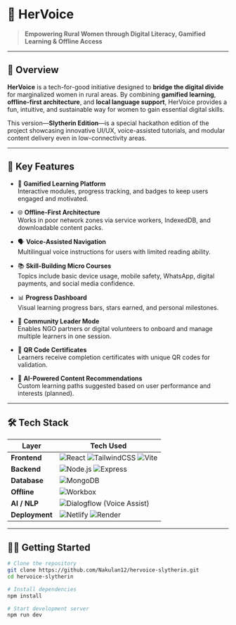 # 👑 HerVoice
> **Empowering Rural Women through Digital Literacy, Gamified Learning & Offline Access**

---

## 🌟 Overview

**HerVoice** is a tech-for-good initiative designed to **bridge the digital divide** for marginalized women in rural areas. By combining **gamified learning**, **offline-first architecture**, and **local language support**, HerVoice provides a fun, intuitive, and sustainable way for women to gain essential digital skills.

This version—**Slytherin Edition**—is a special hackathon edition of the project showcasing innovative UI/UX, voice-assisted tutorials, and modular content delivery even in low-connectivity areas.

---

## 🚀 Key Features

- 🧩 **Gamified Learning Platform**  
  Interactive modules, progress tracking, and badges to keep users engaged and motivated.

- 🌐 **Offline-First Architecture**  
  Works in poor network zones via service workers, IndexedDB, and downloadable content packs.

- 🗣️ **Voice-Assisted Navigation**  
  Multilingual voice instructions for users with limited reading ability.

- 📚 **Skill-Building Micro Courses**  
  Topics include basic device usage, mobile safety, WhatsApp, digital payments, and social media confidence.

- 📊 **Progress Dashboard**  
  Visual learning progress bars, stars earned, and personal milestones.

- 👥 **Community Leader Mode**  
  Enables NGO partners or digital volunteers to onboard and manage multiple learners in one session.

- 🧾 **QR Code Certificates**  
  Learners receive completion certificates with unique QR codes for validation.

- 🧠 **AI-Powered Content Recommendations**  
  Custom learning paths suggested based on user performance and interests (planned).

---

## 🛠️ Tech Stack

| Layer        | Tech Used |
|--------------|-----------|
| **Frontend** | ![React](https://img.shields.io/badge/React-61DAFB?style=for-the-badge&logo=react&logoColor=black) ![TailwindCSS](https://img.shields.io/badge/Tailwind_CSS-38B2AC?style=for-the-badge&logo=tailwind-css&logoColor=white) ![Vite](https://img.shields.io/badge/Vite-646CFF?style=for-the-badge&logo=vite&logoColor=white) |
| **Backend**  | ![Node.js](https://img.shields.io/badge/Node.js-339933?style=for-the-badge&logo=node.js&logoColor=white) ![Express](https://img.shields.io/badge/Express.js-000000?style=for-the-badge&logo=express&logoColor=white) |
| **Database** | ![MongoDB](https://img.shields.io/badge/MongoDB-47A248?style=for-the-badge&logo=mongodb&logoColor=white) |
| **Offline**  | ![Workbox](https://img.shields.io/badge/Workbox-1C1E21?style=for-the-badge&logo=google&logoColor=white) |
| **AI / NLP** | ![Dialogflow](https://img.shields.io/badge/Dialogflow-FF9800?style=for-the-badge&logo=dialogflow&logoColor=white) (Voice Assist) |
| **Deployment** | ![Netlify](https://img.shields.io/badge/Netlify-00C7B7?style=for-the-badge&logo=netlify&logoColor=white) ![Render](https://img.shields.io/badge/Render-764ABC?style=for-the-badge&logo=render&logoColor=white) |

---
## 🧑‍💻 Getting Started

```bash
# Clone the repository
git clone https://github.com/Nakulan12/hervoice-slytherin.git
cd hervoice-slytherin

# Install dependencies
npm install

# Start development server
npm run dev
